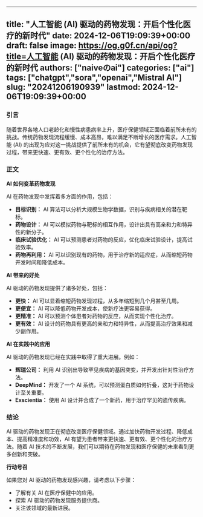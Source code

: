 
---
title: "人工智能 (AI) 驱动的药物发现：开启个性化医疗的新时代"
date: 2024-12-06T19:09:39+00:00
draft: false
image: https://og.g0f.cn/api/og?title=人工智能 (AI) 驱动的药物发现：开启个性化医疗的新时代
authors: ["naiveのai"]
categories: ["ai"]
tags: ["chatgpt","sora","openai","Mistral AI"]
slug: "20241206190939"
lastmod: 2024-12-06T19:09:39+00:00
---
### 引言

随着世界各地人口老龄化和慢性病患病率上升，医疗保健领域正面临着前所未有的挑战。传统药物发现流程缓慢、成本高昂，难以满足不断增长的医疗需求。人工智能 (AI) 的出现为应对这一挑战提供了前所未有的机会，它有望彻底改变药物发现过程，带来更快速、更有效、更个性化的治疗方法。

### 正文

**AI 如何变革药物发现**

AI 在药物发现中发挥着多方面的作用，包括：

- **目标识别：** AI 算法可以分析大规模生物学数据，识别与疾病相关的潜在靶标。
- **药物设计：** AI 可以模拟药物与靶标的相互作用，设计出具有高亲和力和特异性的新分子。
- **临床试验优化：** AI 可以预测患者对药物的反应，优化临床试验设计，提高试验效率。
- **药物再利用：** AI 可以识别现有的药物，用于治疗新的适应症，从而缩短药物开发时间和降低成本。

**AI 带来的好处**

AI 驱动的药物发现提供了诸多好处，包括：

- **更快：** AI 可以显着缩短药物发现过程，从多年缩短到几个月甚至几周。
- **更便宜：** AI 可以降低药物开发成本，使新疗法更容易获得。
- **更精准：** AI 可以预测个体患者对药物的反应，从而实现个性化治疗。
- **更有效：** AI 设计的药物具有更高的亲和力和特异性，从而提高治疗效果和减少副作用。

**AI 在实践中的应用**

AI 驱动的药物发现已经在实践中取得了重大进展。例如：

- **辉瑞公司：** 利用 AI 识别出导致罕见疾病的基因突变，并开发出针对性治疗方法。
- **DeepMind：** 开发了一个 AI 系统，可以预测蛋白质如何折叠，这对于药物设计至关重要。
- **Exscientia：** 使用 AI 设计并合成了一个新药，用于治疗罕见的遗传疾病。

### 结论

AI 驱动的药物发现正在彻底改变医疗保健领域。通过加快药物开发过程、降低成本、提高精准度和功效，AI 有望为患者带来更快速、更有效、更个性化的治疗方法。随着 AI 技术的不断发展，我们可以期待在药物发现和医疗保健的未来看到更多创新和突破。

**行动号召**

如果您对 AI 驱动的药物发现感兴趣，请考虑以下步骤：

- 了解有关 AI 在医疗保健中的应用。
- 探索 AI 驱动的药物发现服务提供商。
- 关注该领域的最新进展。